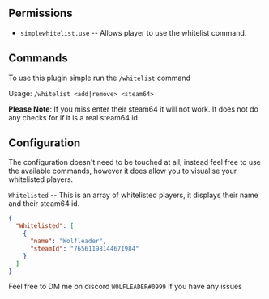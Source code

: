 ## Permissions

* `simplewhitelist.use` -- Allows player to use the whitelist command.

## Commands

To use this plugin simple run the `/whitelist` command

Usage: `/whitelist <add|remove> <steam64>`

**Please Note**: If you miss enter their steam64 it will not work. It does not do any checks for if it is a real steam64 id.

## Configuration

The configuration doesn't need to be touched at all, instead feel free to use the available commands, however it does allow you to visualise your whitelisted players.

`Whitelisted` -- This is an array of whitelisted players, it displays their name and their steam64 id.

```json
{
  "Whitelisted": [
    {
      "name": "Wolfleader",
      "steamId": "76561198144671984"
    }
  ]
}
```

Feel free to DM me on discord `WOLFLEADER#0999` if you have any issues
